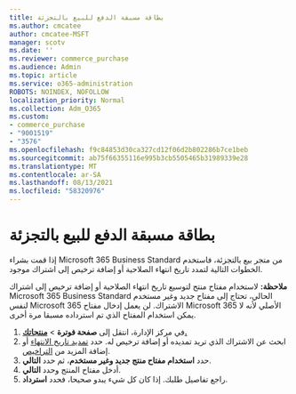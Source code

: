 ```yaml
---
title: بطاقة مسبقة الدفع للبيع بالتجزئة
ms.author: cmcatee
author: cmcatee-MSFT
manager: scotv
ms.date: ''
ms.reviewer: commerce_purchase
ms.audience: Admin
ms.topic: article
ms.service: o365-administration
ROBOTS: NOINDEX, NOFOLLOW
localization_priority: Normal
ms.collection: Adm_O365
ms.custom:
- commerce_purchase
- "9001519"
- "3576"
ms.openlocfilehash: f9c84853d30ca327cd12f06d2b802286b7ce1beb
ms.sourcegitcommit: ab75f66355116e995b3cb5505465b31989339e28
ms.translationtype: MT
ms.contentlocale: ar-SA
ms.lasthandoff: 08/13/2021
ms.locfileid: "58320976"
---
```

# <a name="retail-prepaid-card"></a>بطاقة مسبقة الدفع للبيع بالتجزئة

إذا قمت بشراء Microsoft 365 Business Standard من متجر بيع بالتجزئة، فاستخدم الخطوات التالية لتمدد تاريخ انتهاء الصلاحية أو إضافة ترخيص إلى اشتراك موجود.

**ملاحظة:** لاستخدام مفتاح منتج لتوسيع تاريخ انتهاء الصلاحية أو إضافة ترخيص إلى اشتراك Microsoft 365 Business Standard الحالي، تحتاج إلى مفتاح جديد وغير مستخدم لنفس Microsoft 365 الاشتراك. لن يعمل إدخال مفتاح Microsoft 365 الأصلي لأنه لا يمكن استخدام المفتاح الذي تم استرداده مسبقا مرة أخرى.

1. في مركز الإدارة، انتقل إلى **صفحة فوترة**  >  **[منتجاتك.](https://go.microsoft.com/fwlink/p/?linkid=842054)**
2. ابحث عن الاشتراك الذي تريد تمديده أو إضافة ترخيص له. حدد [تمديد تاريخ الانتهاء](https://go.microsoft.com/fwlink/p/?linkid=842054) أو إضافة المزيد من [التراخيص](https://go.microsoft.com/fwlink/p/?linkid=842054).
3. حدد **استخدام مفتاح منتج جديد وغير مستخدم**، ثم حدد **التالي**.
4. أدخل مفتاح المنتج وحدد **التالي**.
5. راجع تفاصيل طلبك. إذا كان كل شيء يبدو صحيحا، فحدد **استرداد**.